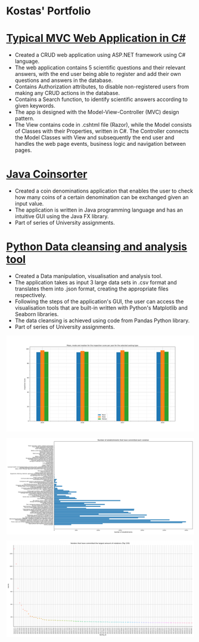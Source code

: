 # Kostas' Portfolio

# [Typical MVC Web Application in C#](https://github.com/bebeto1914/MVC_Web_Application)
* Created a CRUD web application using ASP.NET framework using C# language.
* The web application contains 5 scientific questions and their relevant answers, with the end user being able to register and add their own questions and answers in the database.
* Contains Authorization attributes, to disable non-registered users from making any CRUD actions in the database.
* Contains a Search function, to identify scientific answers according to given keywords.
* The app is designed with the Model-View-Controller (MVC) design pattern.
* The View contains code in .cshtml file (Razor), while the Model consists of Classes with their Properties, written in C#. The Controller connects the Model Classes with View and subsequently the end user and handles the web page events, business logic and navigation between pages.


# [Java Coinsorter](https://github.com/bebeto1914/Java_Coinsorter)
* Created a coin denominations application that enables the user to check how many coins of a certain denomination can be exchanged given an input value.
* The application is written in Java programming language and has an intuitive GUI using the Java FX library.
* Part of series of University assignments.

# [Python Data cleansing and analysis tool](https://github.com/bebeto1914/Python_Data_Cleansing_Analysis)
* Created a Data manipulation, visualisation and analysis tool.
* The application takes as input 3 large data sets in .csv format and translates them into .json format, creating the appropriate files respectively.
* Following the steps of the application's GUI, the user can access the visualisation tools that are built-in written with Python's Matplotlib and Seaborn libraries. 
* The data cleansing is achieved using code from Pandas Python library.
* Part of series of University assignments.

![](Images/Figure_1.png)

![](Images/Figure_3.png)

![](Images/Figure_5.png)

